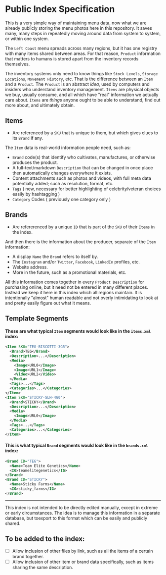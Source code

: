 # Public Index Specification

This is a very simple way of maintaining menu data, now what we are already publicly storing the menu photos here in this repository. It saves many, many steps in repeatedly moving around data from system to system, or within one system.

The `Left Coast` menu spreads across many regions, but it has one registry with many items shared between areas. For that reason, `Product` information that matters to humans is stored apart from the inventory records themselves.

The inventory systems only need to know things like `Stock Levels`, `Storage Locations`, `Movement History`, etc. That is the difference between an `Item` and a `Product`. The `Product` is an abstract _idea_, used by computers and insiders who understand inventory management. `Items` are physical objects we buy, usually consume, and all which have "real" information we actually care about. `Items` are _things_ anyone ought to be able to understand, find out more about, and ultimately obtain.

## Items

- Are referenced by a `SKU` that is unique to them, but which gives clues to its `Brand` if any.

The `Item` data is real-world information people need, such as:
- `Brand` code(s) that identify who cultivates, manufactures, or otherwise produces the product.
- A full-text/markdown `Description` that can be changed in once place then automatically changes everywhere it exists.
- Content attachments such as photos and videos, with full meta data potentially added; such as resolution, format, etc.
- `Tags` ( new, necessary for better highlighting of celebrity/veteran choices easily by hashtagging )
- `Category` Codes ( previously one category only )

## Brands

- Are refererenced by a unique `ID` that is part of the `SKU` of their `Items` in the index.

And then there is the information about the producer, separate of the `Item` information:
- A display `Name` the `Brand` refers to itself by.
- The `Instagram` and/or `Twitter`, `Facebook`, `LinkedIn` profiles, etc.
- Website address.
- More in the future, such as a promotional materials, etc.

All this information comes together in every `Product Description` for purchasing online, but it need not be entered in many different places. Instead we keep it here in this index which all regions maintain. It is intentionally "almost" human readable and not overly intimidating to look at and pretty easily figure out what it means.

## Template Segments

#### These are what typical `Item` segments would look like in the `items.xml` index:

```xml
<Item SKU="TEG-BISCOTTI-3G5">
  <Brand>TEG</Brand>
  <Description>...</Description>
  <Media>
    <Image>URL0</Image>
    <Image>URL1</Image>
    <Video>URL2</Video>
  </Media>
  <Tags>...</Tags>
  <Categories>...</Categories>
</Item>
<Item SKU='STICKY-SLH-4G0'>
  <Brand>STICKY</Brand>
  <Description>...</Description>
  <Media>
    <Image>URL0</Image>
  </Media>
  <Tags>...</Tags>
  <Categories>...</Categories>
</Item>
```

#### This is what typical `Brand` segments would look like in the `brands.xml` index:

```xml
<Brand ID="TEG">
  <Name>Team Elite Genetics</Name>
  <IG>teamelitegenetics</IG>
</Brand>
<Brand ID="STICKY">
  <Name>Sticky Farms</Name>
  <IG>sticky_farms</IG>
</Brand>
```

---

This index is not intended to be directly edited manually, except in extreme or early circumstances. The idea is to manage this information in a separate database, but toexport to this format which can be easily and publicly shared.

## To be added to the index:

- [ ] Allow inclusion of other files by link, such as all the items of a certain brand together.
- [ ] Allow inclusion of other item or brand data specifically, such as items sharing the same description.
